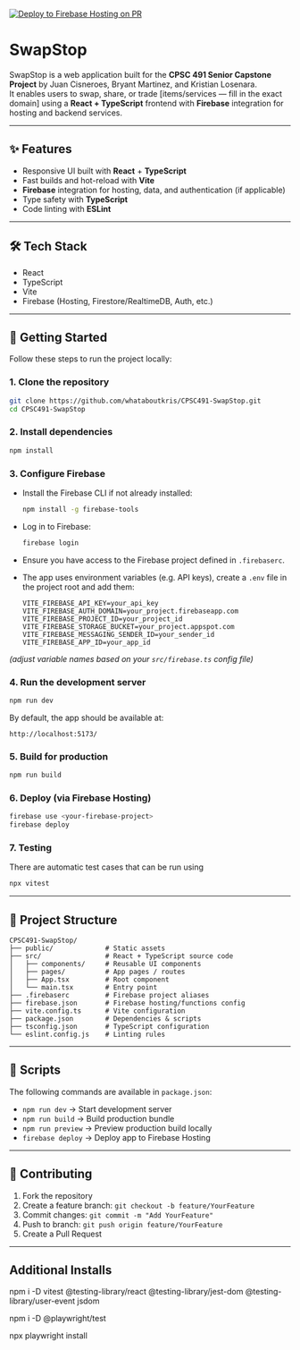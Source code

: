 [![Deploy to Firebase Hosting on PR](https://github.com/whataboutkris/CPSC491-SwapStop/actions/workflows/firebase-hosting-pull-request.yml/badge.svg?branch=main)](https://github.com/OWNER/REPO/actions/workflows/firebase-hosting-pull-request.yml)


# SwapStop

SwapStop is a web application built for the **CPSC 491 Senior Capstone Project** by Juan Cisneroes, Bryant Martinez, and Kristian Losenara.  
It enables users to swap, share, or trade [items/services — fill in the exact domain] using a **React + TypeScript** frontend with **Firebase** integration for hosting and backend services.

---

## ✨ Features

- Responsive UI built with **React** + **TypeScript**
- Fast builds and hot-reload with **Vite**
- **Firebase** integration for hosting, data, and authentication (if applicable)
- Type safety with **TypeScript**
- Code linting with **ESLint**

---

## 🛠 Tech Stack

- React  
- TypeScript  
- Vite  
- Firebase (Hosting, Firestore/RealtimeDB, Auth, etc.)  

---

## 🚀 Getting Started

Follow these steps to run the project locally:

### 1. Clone the repository

```bash
git clone https://github.com/whataboutkris/CPSC491-SwapStop.git
cd CPSC491-SwapStop
```

### 2. Install dependencies

```bash
npm install
```

### 3. Configure Firebase

- Install the Firebase CLI if not already installed:

  ```bash
  npm install -g firebase-tools
  ```

- Log in to Firebase:

  ```bash
  firebase login
  ```

- Ensure you have access to the Firebase project defined in `.firebaserc`.

- The app uses environment variables (e.g. API keys), create a `.env` file in the project root and add them:

  ```env
  VITE_FIREBASE_API_KEY=your_api_key
  VITE_FIREBASE_AUTH_DOMAIN=your_project.firebaseapp.com
  VITE_FIREBASE_PROJECT_ID=your_project_id
  VITE_FIREBASE_STORAGE_BUCKET=your_project.appspot.com
  VITE_FIREBASE_MESSAGING_SENDER_ID=your_sender_id
  VITE_FIREBASE_APP_ID=your_app_id
  ```

*(adjust variable names based on your `src/firebase.ts` config file)*

### 4. Run the development server

```bash
npm run dev
```

By default, the app should be available at:

```
http://localhost:5173/
```

### 5. Build for production

```bash
npm run build
```

### 6. Deploy (via Firebase Hosting)

```bash
firebase use <your-firebase-project>
firebase deploy
```

### 7. Testing
There are automatic test cases that can be run using
```bash
npx vitest
```

---

## 📂 Project Structure

```plaintext
CPSC491-SwapStop/
├── public/             # Static assets
├── src/                # React + TypeScript source code
│   ├── components/     # Reusable UI components
│   ├── pages/          # App pages / routes
│   ├── App.tsx         # Root component
│   └── main.tsx        # Entry point
├── .firebaserc         # Firebase project aliases
├── firebase.json       # Firebase hosting/functions config
├── vite.config.ts      # Vite configuration
├── package.json        # Dependencies & scripts
├── tsconfig.json       # TypeScript configuration
└── eslint.config.js    # Linting rules
```

---

## 📜 Scripts

The following commands are available in `package.json`:

- `npm run dev` → Start development server
- `npm run build` → Build production bundle
- `npm run preview` → Preview production build locally
- `firebase deploy` → Deploy app to Firebase Hosting

---

## 🤝 Contributing

1. Fork the repository  
2. Create a feature branch: `git checkout -b feature/YourFeature`  
3. Commit changes: `git commit -m "Add YourFeature"`  
4. Push to branch: `git push origin feature/YourFeature`  
5. Create a Pull Request  

---


## Additional Installs

npm i -D vitest @testing-library/react @testing-library/jest-dom @testing-library/user-event jsdom

npm i -D @playwright/test

npx playwright install


